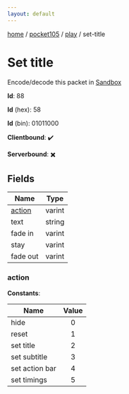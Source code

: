 ```yaml
---
layout: default
---
```


[home](/)  /  [pocket105](/protocol/pocket105)  /  [play](/protocol/pocket105/play)  /  set-title

# Set title

Encode/decode this packet in [Sandbox](../../../sandbox/pocket105#play.set_title)

**Id**: 88

**Id** (hex): 58

**Id** (bin): 01011000

**Clientbound**: ✔️

**Serverbound**: ✖️

## Fields

Name | Type
---|---
[action](#action) | varint
text | string
fade in | varint
stay | varint
fade out | varint

### action

**Constants**:

Name | Value
---|:---:
hide | 0
reset | 1
set title | 2
set subtitle | 3
set action bar | 4
set timings | 5
